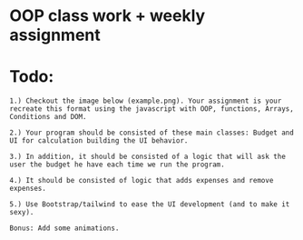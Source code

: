 # OOP class work + weekly assignment

# Todo:

`1.) Checkout the image below (example.png). Your assignment is your recreate this format using the javascript with OOP, functions, Arrays, Conditions and DOM.`

`2.) Your program should be consisted of these main classes: Budget and UI for calculation building the UI behavior.  `

`3.) In addition, it should be consisted of a logic that will ask the user the budget he have each time we run the program.`

`4.) It should be consisted of logic that adds expenses and remove expenses.`

`5.) Use Bootstrap/tailwind to ease the UI development (and to make it sexy). `


`Bonus: Add some animations.`
